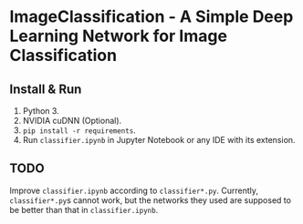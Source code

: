 # ImageClassification - A Simple Deep Learning Network for Image Classification

## Install & Run

1. Python 3.
2. NVIDIA cuDNN (Optional).
3. `pip install -r requirements`.
4. Run `classifier.ipynb` in Jupyter Notebook or any IDE with its extension.

## TODO

Improve `classifier.ipynb` according to `classifier*.py`. Currently, `classifier*.py`s cannot work, but the networks they used are supposed to be better than that in `classifier.ipynb`.